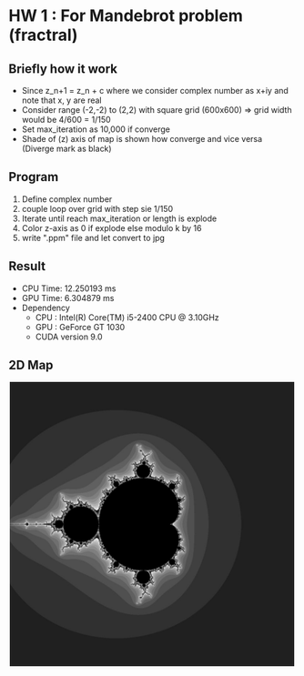 # HW 1 : For Mandebrot problem (fractral)
## Briefly how it work 
* Since z_n+1 = z_n + c where we consider complex number as x+iy and note that x, y are real
* Consider range (-2,-2) to (2,2) with square grid (600x600) => grid width would be 4/600 = 1/150
* Set max_iteration as 10,000 if converge
* Shade of (z) axis of map is shown how converge and vice versa (Diverge mark as black)

## Program
1. Define complex number
2. couple loop over grid with step sie 1/150
3. Iterate until reach max_iteration or length is explode
4. Color z-axis as 0 if explode else modulo k by 16
5. write ".ppm" file and let convert to jpg

## Result
* CPU Time: 12.250193 ms 
* GPU Time: 6.304879  ms
* Dependency
	* CPU : Intel(R) Core(TM) i5-2400 CPU @ 3.10GHz
	* GPU : GeForce GT 1030 
	* CUDA version 9.0

## 2D Map
<p align="center">
<img src="mandel.jpg" width="500px" >
</p>